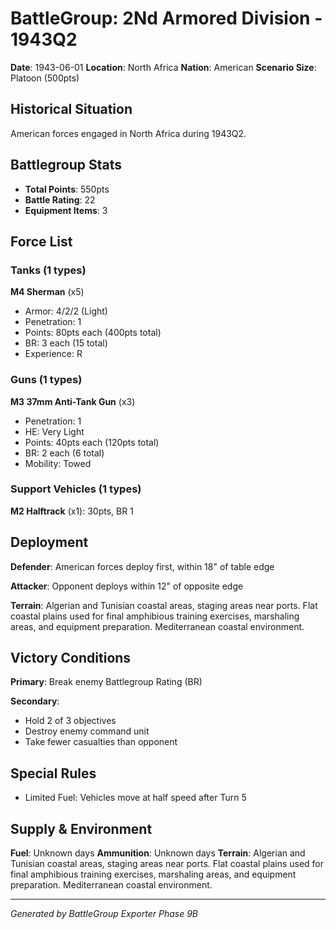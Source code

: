 # BattleGroup: 2Nd Armored Division - 1943Q2

**Date**: 1943-06-01
**Location**: North Africa
**Nation**: American
**Scenario Size**: Platoon (500pts)

## Historical Situation

American forces engaged in North Africa during 1943Q2.

## Battlegroup Stats

- **Total Points**: 550pts
- **Battle Rating**: 22
- **Equipment Items**: 3

## Force List

### Tanks (1 types)

**M4 Sherman** (x5)
- Armor: 4/2/2 (Light)
- Penetration: 1
- Points: 80pts each (400pts total)
- BR: 3 each (15 total)
- Experience: R

### Guns (1 types)

**M3 37mm Anti-Tank Gun** (x3)
- Penetration: 1
- HE: Very Light
- Points: 40pts each (120pts total)
- BR: 2 each (6 total)
- Mobility: Towed

### Support Vehicles (1 types)

**M2 Halftrack** (x1): 30pts, BR 1

## Deployment

**Defender**: American forces deploy first, within 18" of table edge

**Attacker**: Opponent deploys within 12" of opposite edge

**Terrain**: Algerian and Tunisian coastal areas, staging areas near ports. Flat coastal plains used for final amphibious training exercises, marshaling areas, and equipment preparation. Mediterranean coastal environment.

## Victory Conditions

**Primary**: Break enemy Battlegroup Rating (BR)

**Secondary**:
- Hold 2 of 3 objectives
- Destroy enemy command unit
- Take fewer casualties than opponent

## Special Rules

- Limited Fuel: Vehicles move at half speed after Turn 5

## Supply & Environment

**Fuel**: Unknown days
**Ammunition**: Unknown days
**Terrain**: Algerian and Tunisian coastal areas, staging areas near ports. Flat coastal plains used for final amphibious training exercises, marshaling areas, and equipment preparation. Mediterranean coastal environment.

---

*Generated by BattleGroup Exporter Phase 9B*
